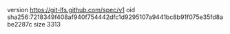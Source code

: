 version https://git-lfs.github.com/spec/v1
oid sha256:7218349f408af940f754442dfc1d9295107a9441bc8b91f075e35fd8abe2287c
size 3313
